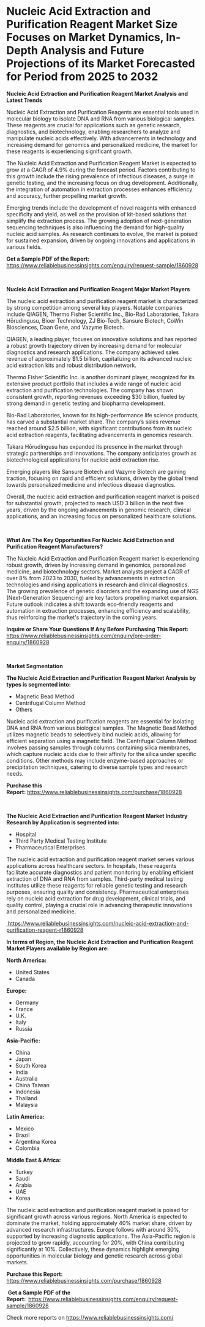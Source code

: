 <p><h1>Nucleic Acid Extraction and Purification Reagent Market Size Focuses on Market Dynamics, In-Depth Analysis and Future Projections of its Market Forecasted for Period from 2025 to 2032</h1></p><p><strong>Nucleic Acid Extraction and Purification Reagent Market Analysis and Latest Trends</strong></p>
<p><p>Nucleic Acid Extraction and Purification Reagents are essential tools used in molecular biology to isolate DNA and RNA from various biological samples. These reagents are crucial for applications such as genetic research, diagnostics, and biotechnology, enabling researchers to analyze and manipulate nucleic acids effectively. With advancements in technology and increasing demand for genomics and personalized medicine, the market for these reagents is experiencing significant growth.</p><p>The Nucleic Acid Extraction and Purification Reagent Market is expected to grow at a CAGR of 4.9% during the forecast period. Factors contributing to this growth include the rising prevalence of infectious diseases, a surge in genetic testing, and the increasing focus on drug development. Additionally, the integration of automation in extraction processes enhances efficiency and accuracy, further propelling market growth.</p><p>Emerging trends include the development of novel reagents with enhanced specificity and yield, as well as the provision of kit-based solutions that simplify the extraction process. The growing adoption of next-generation sequencing techniques is also influencing the demand for high-quality nucleic acid samples. As research continues to evolve, the market is poised for sustained expansion, driven by ongoing innovations and applications in various fields.</p></p>
<p><strong>Get a Sample PDF of the Report:&nbsp;</strong> <a href="https://www.reliablebusinessinsights.com/enquiry/request-sample/1860928?utm_campaign=2789&utm_medium=2&utm_source=Github&utm_content=ia&utm_term=05032025&utm_id=nucleic-acid-extraction-and-purification-reagent">https://www.reliablebusinessinsights.com/enquiry/request-sample/1860928</a></p>
<p>&nbsp;</p>
<p><strong>Nucleic Acid Extraction and Purification Reagent Major Market Players</strong></p>
<p><p>The nucleic acid extraction and purification reagent market is characterized by strong competition among several key players. Notable companies include QIAGEN, Thermo Fisher Scientific Inc., Bio-Rad Laboratories, Takara Hōrudingusu, Bioer Technology, ZJ Bio-Tech, Sansure Biotech, CoWin Biosciences, Daan Gene, and Vazyme Biotech.</p><p>QIAGEN, a leading player, focuses on innovative solutions and has reported a robust growth trajectory driven by increasing demand for molecular diagnostics and research applications. The company achieved sales revenue of approximately $1.5 billion, capitalizing on its advanced nucleic acid extraction kits and robust distribution network.</p><p>Thermo Fisher Scientific Inc. is another dominant player, recognized for its extensive product portfolio that includes a wide range of nucleic acid extraction and purification technologies. The company has shown consistent growth, reporting revenues exceeding $30 billion, fueled by strong demand in genetic testing and biopharma development.</p><p>Bio-Rad Laboratories, known for its high-performance life science products, has carved a substantial market share. The company’s sales revenue reached around $2.5 billion, with significant contributions from its nucleic acid extraction reagents, facilitating advancements in genomics research.</p><p>Takara Hōrudingusu has expanded its presence in the market through strategic partnerships and innovations. The company anticipates growth as biotechnological applications for nucleic acid extraction rise.</p><p>Emerging players like Sansure Biotech and Vazyme Biotech are gaining traction, focusing on rapid and efficient solutions, driven by the global trend towards personalized medicine and infectious disease diagnostics.</p><p>Overall, the nucleic acid extraction and purification reagent market is poised for substantial growth, projected to reach USD 3 billion in the next five years, driven by the ongoing advancements in genomic research, clinical applications, and an increasing focus on personalized healthcare solutions.</p></p>
<p>&nbsp;</p>
<p><strong>What Are The Key Opportunities For Nucleic Acid Extraction and Purification Reagent Manufacturers?</strong></p>
<p><p>The Nucleic Acid Extraction and Purification Reagent market is experiencing robust growth, driven by increasing demand in genomics, personalized medicine, and biotechnology sectors. Market analysts project a CAGR of over 8% from 2023 to 2030, fueled by advancements in extraction technologies and rising applications in research and clinical diagnostics. The growing prevalence of genetic disorders and the expanding use of NGS (Next-Generation Sequencing) are key factors propelling market expansion. Future outlook indicates a shift towards eco-friendly reagents and automation in extraction processes, enhancing efficiency and scalability, thus reinforcing the market's trajectory in the coming years.</p></p>
<p><strong>Inquire or Share Your Questions If Any Before Purchasing This Report:</strong> <a href="https://www.reliablebusinessinsights.com/enquiry/pre-order-enquiry/1860928?utm_campaign=2789&utm_medium=2&utm_source=Github&utm_content=ia&utm_term=05032025&utm_id=nucleic-acid-extraction-and-purification-reagent">https://www.reliablebusinessinsights.com/enquiry/pre-order-enquiry/1860928</a></p>
<p>&nbsp;</p>
<p><strong>Market Segmentation</strong></p>
<p><strong>The Nucleic Acid Extraction and Purification Reagent Market Analysis by types is segmented into:</strong></p>
<p><ul><li>Magnetic Bead Method</li><li>Centrifugal Column Method</li><li>Others</li></ul></p>
<p><p>Nucleic acid extraction and purification reagents are essential for isolating DNA and RNA from various biological samples. The Magnetic Bead Method utilizes magnetic beads to selectively bind nucleic acids, allowing for efficient separation using a magnetic field. The Centrifugal Column Method involves passing samples through columns containing silica membranes, which capture nucleic acids due to their affinity for the silica under specific conditions. Other methods may include enzyme-based approaches or precipitation techniques, catering to diverse sample types and research needs.</p></p>
<p><strong>Purchase this Report:&nbsp;</strong><a href="https://www.reliablebusinessinsights.com/purchase/1860928?utm_campaign=2789&utm_medium=2&utm_source=Github&utm_content=ia&utm_term=05032025&utm_id=nucleic-acid-extraction-and-purification-reagent">https://www.reliablebusinessinsights.com/purchase/1860928</a></p>
<p>&nbsp;</p>
<p><strong>The Nucleic Acid Extraction and Purification Reagent Market Industry Research by Application is segmented into:</strong></p>
<p><ul><li>Hospital</li><li>Third Party Medical Testing Institute</li><li>Pharmaceutical Enterprises</li></ul></p>
<p><p>The nucleic acid extraction and purification reagent market serves various applications across healthcare sectors. In hospitals, these reagents facilitate accurate diagnostics and patient monitoring by enabling efficient extraction of DNA and RNA from samples. Third-party medical testing institutes utilize these reagents for reliable genetic testing and research purposes, ensuring quality and consistency. Pharmaceutical enterprises rely on nucleic acid extraction for drug development, clinical trials, and quality control, playing a crucial role in advancing therapeutic innovations and personalized medicine.</p></p>
<p><a href="https://www.reliablebusinessinsights.com/nucleic-acid-extraction-and-purification-reagent-r1860928?utm_campaign=2789&utm_medium=2&utm_source=Github&utm_content=ia&utm_term=05032025&utm_id=nucleic-acid-extraction-and-purification-reagent">&nbsp;https://www.reliablebusinessinsights.com/nucleic-acid-extraction-and-purification-reagent-r1860928</a></p>
<p><strong>In terms of Region, the Nucleic Acid Extraction and Purification Reagent Market Players available by Region are:</strong></p>
<p>
    <p> <strong> North America: </strong>
        <ul>
            <li>United States</li>
            <li>Canada</li>
        </ul>
        </p> 
    <p> <strong> Europe: </strong>
        <ul>
            <li>Germany</li>
            <li>France</li>
            <li>U.K.</li>
            <li>Italy</li>
            <li>Russia</li>
        </ul>
        </p> 
    <p> <strong> Asia-Pacific: </strong>
        <ul>
            <li>China</li>
            <li>Japan</li>
            <li>South Korea</li>
            <li>India</li>
            <li>Australia</li>
            <li>China Taiwan</li>
            <li>Indonesia</li>
            <li>Thailand</li>
            <li>Malaysia</li>
        </ul>
        </p> 
    <p> <strong> Latin America: </strong>
        <ul>
            <li>Mexico</li>
            <li>Brazil</li>
            <li>Argentina Korea</li>
            <li>Colombia</li>
        </ul>
        </p> 
    <p> <strong> Middle East & Africa: </strong>
        <ul>
            <li>Turkey</li>
            <li>Saudi</li>
            <li>Arabia</li>
            <li>UAE</li>
            <li>Korea</li>
        </ul>
    </p>
    </p>
<p><p>The nucleic acid extraction and purification reagent market is poised for significant growth across various regions. North America is expected to dominate the market, holding approximately 40% market share, driven by advanced research infrastructures. Europe follows with around 30%, supported by increasing diagnostic applications. The Asia-Pacific region is projected to grow rapidly, accounting for 20%, with China contributing significantly at 10%. Collectively, these dynamics highlight emerging opportunities in molecular biology and genetic research across global markets.</p></p>
<p><strong>Purchase this Report: </strong><a href="https://www.reliablebusinessinsights.com/purchase/1860928?utm_campaign=2789&utm_medium=2&utm_source=Github&utm_content=ia&utm_term=05032025&utm_id=nucleic-acid-extraction-and-purification-reagent">https://www.reliablebusinessinsights.com/purchase/1860928</a></p>
<p>&nbsp;<strong>Get a Sample PDF of the Report:&nbsp;&nbsp;</strong><a href="https://www.reliablebusinessinsights.com/enquiry/request-sample/1860928?utm_campaign=2789&utm_medium=2&utm_source=Github&utm_content=ia&utm_term=05032025&utm_id=nucleic-acid-extraction-and-purification-reagent">https://www.reliablebusinessinsights.com/enquiry/request-sample/1860928</a></p>
<p><strong></strong></p>
<p>Check more reports on <a href="https://www.reliablebusinessinsights.com/?utm_campaign=2789&utm_medium=2&utm_source=Github&utm_content=ia&utm_term=05032025&utm_id=nucleic-acid-extraction-and-purification-reagent">https://www.reliablebusinessinsights.com/</a></p>